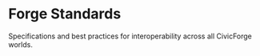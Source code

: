 # Forge Standards

Specifications and best practices for interoperability across all CivicForge worlds.

